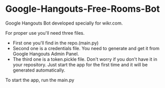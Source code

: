 # Google-Hangouts-Free-Rooms-Bot
Google Hangouts Bot developed specially for wikr.com.

For proper use you'll need three files.
- First one you'll find in the repo.(main.py)
- Second one is a credentials file. You need to generate and get it from Google Hangouts Admin Panel.
- The third one is a token.pickle file. Don't worry if you don't have it in your repository. Just start the app for the first time and it will be generated automatically.

To start the app, run the main.py
